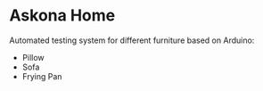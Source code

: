 # Askona Home

Automated testing system for different furniture based on Arduino:
- Pillow
- Sofa
- Frying Pan
